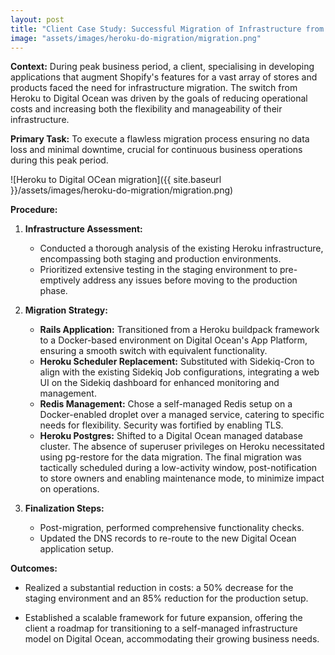 ```yaml
---
layout: post
title: "Client Case Study: Successful Migration of Infrastructure from Heroku to Digital Ocean"
image: "assets/images/heroku-do-migration/migration.png"
---
```


**Context:** During peak business period, a client, specialising in developing applications that augment Shopify's features for a vast array of stores and products faced the need for infrastructure migration. The switch from Heroku to Digital Ocean was driven by the goals of reducing operational costs and increasing both the flexibility and manageability of their infrastructure.

**Primary Task:** To execute a flawless migration process ensuring no data loss and minimal downtime, crucial for continuous business operations during this peak period.

![Heroku to Digital OCean migration]({{ site.baseurl }}/assets/images/heroku-do-migration/migration.png)

**Procedure:**

1. **Infrastructure Assessment:**

   - Conducted a thorough analysis of the existing Heroku infrastructure, encompassing both staging and production environments.
   - Prioritized extensive testing in the staging environment to pre-emptively address any issues before moving to the production phase.

2. **Migration Strategy:**

   - **Rails Application:** Transitioned from a Heroku buildpack framework to a Docker-based environment on Digital Ocean's App Platform, ensuring a smooth switch with equivalent functionality.
   - **Heroku Scheduler Replacement:** Substituted with Sidekiq-Cron to align with the existing Sidekiq Job configurations, integrating a web UI on the Sidekiq dashboard for enhanced monitoring and management.
   - **Redis Management:** Chose a self-managed Redis setup on a Docker-enabled droplet over a managed service, catering to specific needs for flexibility. Security was fortified by enabling TLS.
   - **Heroku Postgres:** Shifted to a Digital Ocean managed database cluster. The absence of superuser privileges on Heroku necessitated using pg-restore for the data migration. The final migration was tactically scheduled during a low-activity window, post-notification to store owners and enabling maintenance mode, to minimize impact on operations.

3. **Finalization Steps:**
   - Post-migration, performed comprehensive functionality checks.
   - Updated the DNS records to re-route to the new Digital Ocean application setup.

**Outcomes:**

- Realized a substantial reduction in costs: a 50% decrease for the staging environment and an 85% reduction for the production setup.

- Established a scalable framework for future expansion, offering the client a roadmap for transitioning to a self-managed infrastructure model on Digital Ocean, accommodating their growing business needs.
